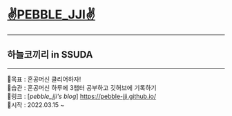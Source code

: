 # [✌️PEBBLE_JJI✌️](https://github.com/pebble-jji)
****
## 하늘코끼리 in SSUDA
****
🐘목표 : 혼공머신 클리어하자!  
🐘습관 : 혼공머신 하루에 3챕터 공부하고 깃허브에 기록하기  
🐘링크 : [_pebble_jji's blog_]  https://pebble-jji.github.io/  
🐘시작 : 2022.03.15 ~  


